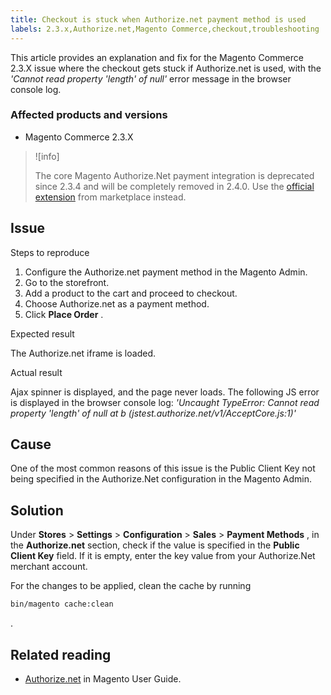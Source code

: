 ```yaml
---
title: Checkout is stuck when Authorize.net payment method is used
labels: 2.3.x,Authorize.net,Magento Commerce,checkout,troubleshooting
---
```


This article provides an explanation and fix for the Magento Commerce 2.3.X issue where the checkout gets stuck if Authorize.net is used, with the *'Cannot read property 'length' of null'* error message in the browser console log.

### Affected products and versions

* Magento Commerce 2.3.X

>![info]
>
>The core Magento Authorize.Net payment integration is deprecated since 2.3.4 and will be completely removed in 2.4.0. Use the [official extension](https://marketplace.magento.com/authorizenet-magento-module-authorizenet.html) from marketplace instead.

## Issue

 <span class="wysiwyg-underline">Steps to reproduce</span> 

1. Configure the Authorize.net payment method in the Magento Admin.
1. Go to the storefront.
1. Add a product to the cart and proceed to checkout.
1. Choose Authorize.net as a payment method.
1. Click **Place Order** .

 <span class="wysiwyg-underline">Expected result</span> 

The Authorize.net iframe is loaded.

 <span class="wysiwyg-underline">Actual result</span> 

Ajax spinner is displayed, and the page never loads.  The following JS error is displayed in the browser console log: *'Uncaught TypeError: Cannot read property 'length' of null at b (jstest.authorize.net/v1/AcceptCore.js:1)'* 

## Cause

One of the most common reasons of this issue is the Public Client Key not being specified in the Authorize.Net configuration in the Magento Admin.

## Solution

Under **Stores** > **Settings** > **Configuration** > **Sales** > **Payment Methods** , in the **Authorize.net** section, check if the value is specified in the **Public Client Key** field. If it is empty, enter the key value from your Authorize.Net merchant account.

For the changes to be applied, clean the cache by running

```bash
bin/magento cache:clean
```

.

## Related reading

* [Authorize.net](https://docs.magento.com/m2/ee/user_guide/payment/authorize-net.html) in Magento User Guide.

